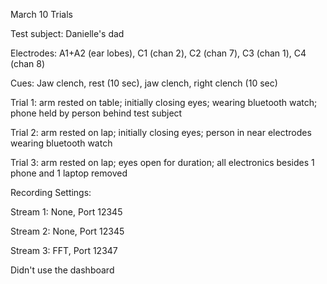 March 10 Trials

Test subject: Danielle's dad

Electrodes: A1+A2 (ear lobes), C1 (chan 2), C2 (chan 7), C3 (chan 1), C4 (chan 8)

Cues: Jaw clench, rest (10 sec), jaw clench, right clench (10 sec)

Trial 1: arm rested on table; initially closing eyes; wearing bluetooth watch; phone held by person behind test subject

Trial 2: arm rested on lap; initially closing eyes; person in near electrodes wearing bluetooth watch

Trial 3: arm rested on lap; eyes open for duration; all electronics besides 1 phone and 1 laptop removed

Recording Settings:

Stream 1: None, Port 12345 

Stream 2: None, Port 12345 

Stream 3: FFT, Port 12347 

Didn't use the dashboard
